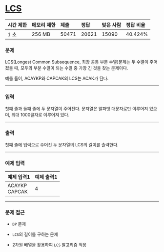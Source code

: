 # [LCS](https://www.acmicpc.net/problem/9251)

<div align = center>

| 시간 제한 | 메모리 제한 | 제출  | 정답  | 맞은 사람 | 정답 비율 |
| :-------- | :---------- | :---- | :---- | :-------- | :-------- |
| 1 초      | 256 MB      | 50471 | 20621 | 15090     | 40.424%   |

</div>

### 문제

LCS(Longest Common Subsequence, 최장 공통 부분 수열)문제는 두 수열이 주어졌을 때, 모두의 부분 수열이 되는 수열 중 가장 긴 것을 찾는 문제이다.

예를 들어, ACAYKP와 CAPCAK의 LCS는 ACAK가 된다.

---

### 입력

첫째 줄과 둘째 줄에 두 문자열이 주어진다. 문자열은 알파벳 대문자로만 이루어져 있으며, 최대 1000글자로 이루어져 있다.

---

### 출력

첫째 줄에 입력으로 주어진 두 문자열의 LCS의 길이를 출력한다.

---

### 예제 입력

| 예제 입력1        | 예제 출력1 |
| :---------------- | :--------- |
| ACAYKP<br/>CAPCAK | 4          |

---

### 문제 접근

  - `DP` 문제

  - `LCS`의 길이를 구하는 문제

  - 2차원 배열을 활용하여 `LCS` 알고리즘 적용
